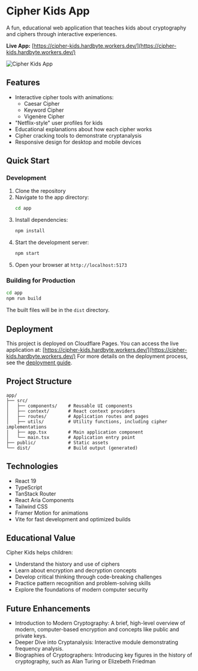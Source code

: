 # Cipher Kids App

A fun, educational web application that teaches kids about cryptography and ciphers through interactive experiences.

**Live App:** [https://cipher-kids.hardbyte.workers.dev/](https://cipher-kids.hardbyte.workers.dev/)

![Cipher Kids App](https://example.com/placeholder-image.png)

## Features

- Interactive cipher tools with animations:
  - Caesar Cipher
  - Keyword Cipher
  - Vigenère Cipher
- "Netflix-style" user profiles for kids
- Educational explanations about how each cipher works
- Cipher cracking tools to demonstrate cryptanalysis
- Responsive design for desktop and mobile devices

## Quick Start

### Development

1. Clone the repository
2. Navigate to the app directory:
   ```bash
   cd app
   ```
3. Install dependencies:
   ```bash
   npm install
   ```
4. Start the development server:
   ```bash
   npm start
   ```
5. Open your browser at `http://localhost:5173`

### Building for Production

```bash
cd app
npm run build
```

The built files will be in the `dist` directory.

## Deployment

This project is deployed on Cloudflare Pages. You can access the live application at: [https://cipher-kids.hardbyte.workers.dev/](https://cipher-kids.hardbyte.workers.dev/)
For more details on the deployment process, see the [deployment guide](app/DEPLOY.md).

## Project Structure

```
app/
├── src/
│   ├── components/    # Reusable UI components
│   ├── context/       # React context providers
│   ├── routes/        # Application routes and pages
│   ├── utils/         # Utility functions, including cipher implementations
│   ├── app.tsx        # Main application component
│   └── main.tsx       # Application entry point
├── public/            # Static assets
└── dist/              # Build output (generated)
```

## Technologies

- React 19
- TypeScript
- TanStack Router
- React Aria Components
- Tailwind CSS
- Framer Motion for animations
- Vite for fast development and optimized builds

## Educational Value

Cipher Kids helps children:
- Understand the history and use of ciphers
- Learn about encryption and decryption concepts
- Develop critical thinking through code-breaking challenges
- Practice pattern recognition and problem-solving skills
- Explore the foundations of modern computer security

## Future Enhancements


- Introduction to Modern Cryptography: A brief, high-level overview of modern, computer-based encryption and concepts like public and private keys.
- Deeper Dive into Cryptanalysis: Interactive module demonstrating frequency analysis.
- Biographies of Cryptographers: Introducing key figures in the history of cryptography, such as Alan Turing or Elizebeth Friedman